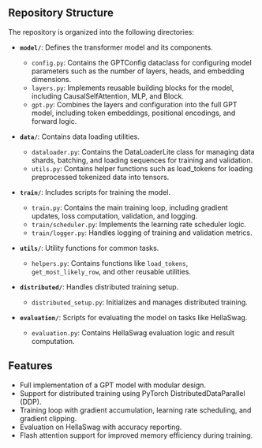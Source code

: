 ## Repository Structure
The repository is organized into the following directories:

- **`model/`**: Defines the transformer model and its components.
  - `config.py`: Contains the GPTConfig dataclass for configuring model parameters such as the number of layers, heads, and embedding dimensions.
  - `layers.py`: Implements reusable building blocks for the model, including CausalSelfAttention, MLP, and Block.
  - `gpt.py`: Combines the layers and configuration into the full GPT model, including token embeddings, positional encodings, and forward logic.
  
- **`data/`**: Contains data loading utilities.
  - `dataloader.py`: Contains the DataLoaderLite class for managing data shards, batching, and loading sequences for training and validation.
  - `utils.py`: Contains helper functions such as load_tokens for loading preprocessed tokenized data into tensors.

- **`train/`**: Includes scripts for training the model.
  - `train.py`: Contains the main training loop, including gradient updates, loss computation, validation, and logging.
  - `train/scheduler.py`: Implements the learning rate scheduler logic.
  - `train/logger.py`: Handles logging of training and validation metrics.

- **`utils/`**: Utility functions for common tasks.
  - `helpers.py`: Contains functions like `load_tokens`, `get_most_likely_row`, and other reusable utilities.

- **`distributed/`**: Handles distributed training setup.
  - `distributed_setup.py`: Initializes and manages distributed training.

- **`evaluation/`**: Scripts for evaluating the model on tasks like HellaSwag.
  - `evaluation.py`: Contains HellaSwag evaluation logic and result computation.

## Features
- Full implementation of a GPT model with modular design.
- Support for distributed training using PyTorch DistributedDataParallel (DDP).
- Training loop with gradient accumulation, learning rate scheduling, and gradient clipping.
- Evaluation on HellaSwag with accuracy reporting.
- Flash attention support for improved memory efficiency during training.
